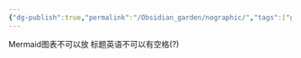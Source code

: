 ```yaml
---
{"dg-publish":true,"permalink":"/Obsidian_garden/nographic/","tags":["garden"],"created":"2025-02-28T16:48:01.530+08:00","updated":"2025-03-17T21:34:58.901+08:00"}
---
```


Mermaid图表不可以放
标题英语不可以有空格(?)